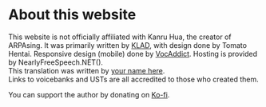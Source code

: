 # About this website

This website is not officially affiliated with Kanru Hua, the creator of ARPAsing. It was primarily written by [KLAD](), with design done by Tomato Hentai. Responsive design (mobile) done by [VocAddict]().
Hosting is provided by NearlyFreeSpeech.NET().  
This translation was written by [your name here](https://www.your-website.com).  
Links to voicebanks and USTs are all accredited to those who created them.

You can support the author by donating on [Ko-fi]().
